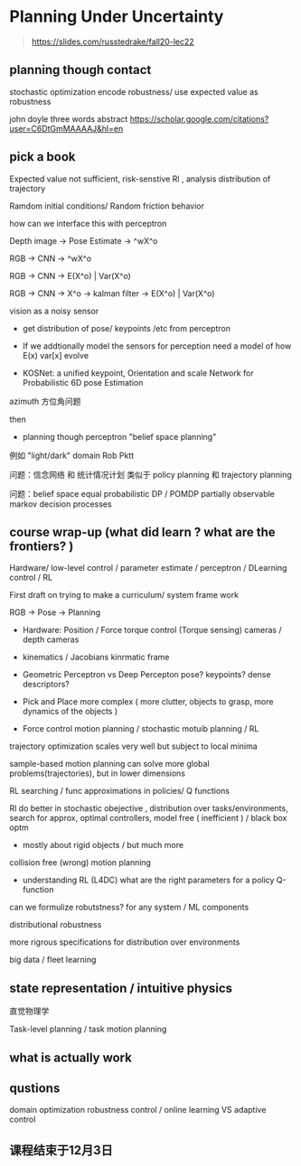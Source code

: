 # Planning Under Uncertainty

> https://slides.com/russtedrake/fall20-lec22

## planning though contact

stochastic optimization encode robustness/ use expected value as robustness

john doyle three words abstract
https://scholar.google.com/citations?user=C6DtGmMAAAAJ&hl=en


## pick a book

Expected value not sufficient, risk-senstive Rl , analysis distribution of trajectory

Ramdom initial conditions/ Random friction behavior

how can we interface this with perceptron

Depth image -> Pose Estimate -> ^wX^o

RGB -> CNN -> ^wX^o

RGB -> CNN -> E(X^o) | Var(X^o)

RGB -> CNN -> X^o -> kalman filter -> E(X^o) | Var(X^o)

vision as a noisy sensor

- get distribution of pose/ keypoints /etc  from perceptron

- If we addtionally model the sensors for perception need a model of how E(x) var[x] evolve

- KOSNet: a unified keypoint, Orientation and scale Network for Probabilistic 6D pose Estimation

azimuth 方位角问题

then 

- planning though perceptron "belief space planning" 

例如 "light/dark" domain Rob Pktt

问题：信念网络 和 统计情况计划 类似于 policy planning 和 trajectory planning

问题：belief space equal probabilistic DP / POMDP partially observable markov decision processes


## course wrap-up (what did learn ? what are the frontiers? )

Hardware/ low-level control / parameter estimate / perceptron / DLearning control / RL 

First draft on trying to make a curriculum/ system frame work

RGB -> Pose -> Planning

- Hardware: Position / Force torque control (Torque sensing)   cameras / depth cameras 

- kinematics / Jacobians kinrmatic frame 

- Geometric Perceptron vs Deep Percepton  pose? keypoints? dense descriptors? 

-  Pick and Place more complex ( more clutter, objects to grasp, more dynamics of the objects )

- Force control motion planning / stochastic motuib planning /  RL

trajectory optimization scales very well but subject to local minima 

sample-based motion planning can solve more global problems(trajectories), but in lower dimensions

RL searching / func approximations in policies/ Q functions 

Rl do better in stochastic obejective , distribution over tasks/environments, search for approx, optimal controllers, model free ( inefficient ) / black box optm


- mostly about rigid objects / but much more

collision free (wrong) motion planning

- understanding RL (L4DC) what are the right parameters for a policy Q-function

can we formulize robutstness? for any system / ML components 

distributional robustness

more rigrous specifications for distribution over environments

big data / fleet learning 

## state representation / intuitive physics 

直觉物理学

Task-level planning / task motion planning

## what is actually work

## qustions

domain optimization 
robustness control / online learning VS adaptive control


## 课程结束于12月3日


